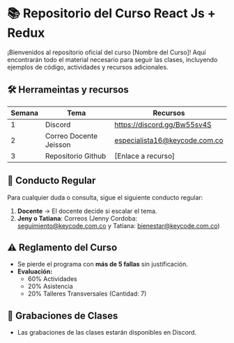 # 📚 **Repositorio del Curso React Js + Redux**

¡Bienvenidos al repositorio oficial del curso [Nombre del Curso]! Aquí encontrarán todo el material necesario para seguir las clases, incluyendo ejemplos de código, actividades y recursos adicionales.

## 🛠️ **Herrameintas y recursos**

| Semana | Tema                                   | Recursos |
|--------|----------------------------------------|----------|
| 1      | Discord                                | https://discord.gg/Bw55sv4S |
| 2      | Correo Docente Jeisson                 | especialista16@keycode.com.co |
| 3      | Repositorio Github                     | [Enlace a recurso] |

## 📝 **Conducto Regular**

Para cualquier duda o consulta, sigue el siguiente conducto regular:

1. **Docente** -> El docente decide si escalar el tema.
2. **Jeny o Tatiana**: Correos (Jenny Cordoba: seguimiento@keycode.com.co y Tatiana: bienestar@keycode.com.co)

## ⚠️ **Reglamento del Curso**

- Se pierde el programa con **más de 5 fallas** sin justificación.
- **Evaluación:**
  - 60% Actividades
  - 20% Asistencia
  - 20% Talleres Transversales (Cantidad: 7)

## 🎥 **Grabaciones de Clases**

- Las grabaciones de las clases estarán disponibles en Discord.